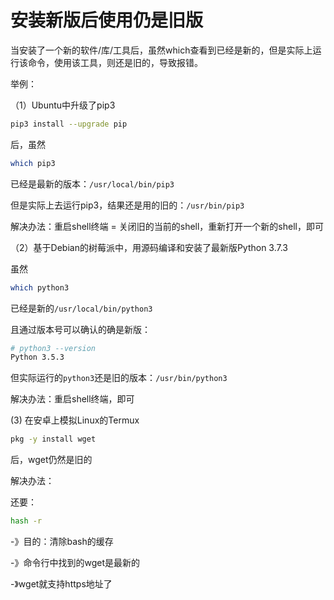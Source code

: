 # 安装新版后使用仍是旧版

当安装了一个新的软件/库/工具后，虽然which查看到已经是新的，但是实际上运行该命令，使用该工具，则还是旧的，导致报错。

举例：

（1）Ubuntu中升级了pip3

```bash
pip3 install --upgrade pip
```

后，虽然

```bash
which pip3
```

已经是最新的版本：`/usr/local/bin/pip3`

但是实际上去运行pip3，结果还是用的旧的：`/usr/bin/pip3`

解决办法：重启shell终端 = 关闭旧的当前的shell，重新打开一个新的shell，即可

（2）基于Debian的树莓派中，用源码编译和安装了最新版Python 3.7.3

虽然

```bash
which python3
```

已经是新的`/usr/local/bin/python3`

且通过版本号可以确认的确是新版：

```bash
# python3 --version
Python 3.5.3
```

但实际运行的`python3`还是旧的版本：`/usr/bin/python3`

解决办法：重启shell终端，即可

(3) 在安卓上模拟Linux的Termux

```bash
pkg -y install wget
```

后，wget仍然是旧的

解决办法：

还要：

```bash
hash -r
```

-》目的：清除bash的缓存

-》命令行中找到的wget是最新的

-》wget就支持https地址了
